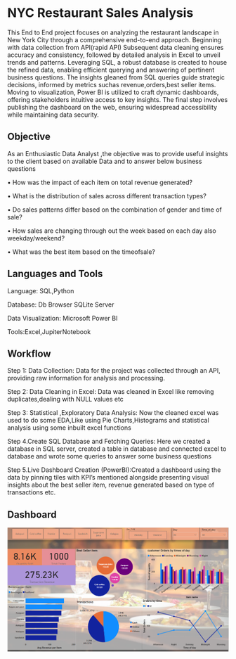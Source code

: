
# NYC Restaurant Sales Analysis

This End to End project focuses on analyzing the restaurant landscape in 
New York City through a comprehensive end-to-end approach.
Beginning with data collection from API(rapid API) 
Subsequent data cleaning ensures accuracy and consistency, 
followed by detailed analysis in Excel to unveil trends and patterns. 
Leveraging SQL, a robust database is created to house 
the refined data, enabling efficient querying and answering   of pertinent business questions. 
The insights gleaned from SQL queries guide strategic decisions, informed by metrics suchas revenue,orders,best seller items. Moving to visualization, 
Power BI is utilized to craft dynamic dashboards, offering stakeholders intuitive access to key
insights. The final step involves publishing the 
dashboard on the web, ensuring widespread accessibility
while maintaining data security. 







## Objective
 
 As an Enthusiastic Data Analyst ,the objective was to provide useful insights to the client based on available Data and to answer below business questions 

•	How was the impact of each item on total revenue generated?

•	What is the distribution of sales across different transaction types?

•	Do sales patterns differ based on the combination of gender and time of sale?

•	How sales are changing through out the week based on each day also weekday/weekend?

•	What was the best item based on the timeofsale?





## Languages and Tools

Language: SQL,Python

Database: Db Browser SQLite Server 

Data Visualization: Microsoft Power BI

Tools:Excel,JupiterNotebook




## Workflow


Step 1: Data Collection:
    Data for the project was collected through an API, providing raw information for analysis and processing.

Step 2: Data Cleaning in Excel:
    Data was cleaned in Excel like removing duplicates,dealing with NULL values etc

Step 3: Statistical ,Exploratory Data Analysis:
    Now the cleaned excel was used to do some EDA,Like using Pie Charts,Histograms and statistical analysis using some inbuilt excel functions

Step 4.Create SQL Database and Fetching Queries:
    Here we created a database in SQL server, created a table in database and connected excel to database and wrote some queries to answer some business questions

Step 5.Live Dashboard Creation (PowerBI):Created a dashboard using the data by pinning tiles with KPI’s mentioned alongside presenting visual insights about the best seller item, revenue generated based on type of transactions etc.


## Dashboard
![dashboard](Dashboard.PNG)



